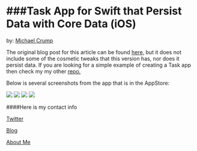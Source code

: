 ###Task App for Swift that Persist Data with Core Data (iOS)
================

by: [Michael Crump](http://twitter.com/mbcrump)

The original blog post for this article can be found [here,](http://developer.telerik.com/featured/creating-task-application-ios-using-swift/) but it does not include some of the cosmetic tweaks that this version has, nor does it persist data. If you are looking for a simple example of creating a Task app then check my my other [repo.](https://github.com/mbcrump/TasksForSwift)

Below is several screenshots from the app that is in the AppStore: 

<a href="url"><img src="https://github.com/mbcrump/TasksForSwiftWithPersistingData/blob/master/Images/pr_source0.png"></a>
<a href="url"><img src="https://github.com/mbcrump/TasksForSwiftWithPersistingData/blob/master/Images/pr_source1.png"></a>
<a href="url"><img src="https://github.com/mbcrump/TasksForSwiftWithPersistingData/blob/master/Images/pr_source2.png"></a>
<a href="url"><img src="https://github.com/mbcrump/TasksForSwiftWithPersistingData/blob/master/Images/pr_source3.png"></a>

####Here is my contact info

[Twitter](http://twitter.com/mbcrump)

[Blog](http://michaelcrump.net)

[About Me](http://about.me/mbcrump)